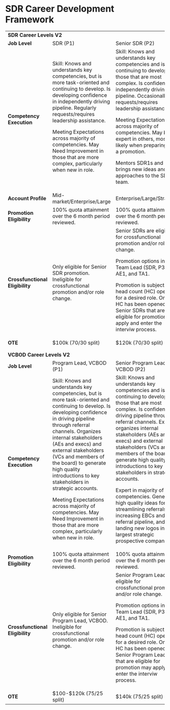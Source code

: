 # SDR Career Development Framework

<table>
  <tr>
   <td colspan="4" ><strong>SDR Career Levels V2</strong>
   </td>
  </tr>
  <tr>
   <td><strong>Job Level</strong>
   </td>
   <td>SDR (P1)
   </td>
   <td>Senior SDR (P2)
   </td>
   <td>Team Lead (P3)
   </td>
  </tr>
  <tr>
   <td><strong>Competency Execution</strong>
   </td>
   <td>Skill: Knows and understands key competencies, but is more task-oriented and continuing to develop. Is developing confidence in independently driving pipeline. Regularly requests/requires leadership assistance.
<p>
Meeting Expectations across majority of competencies. May Need Improvement in those that are more complex, particularly when new in role.
   </td>
   <td>Skill: Knows and understands key competencies and is continuing to develop in those that are most complex. Is confident in independently driving pipeline. Occasionally requests/requires leadership assistance.
<p>
Meeting Expectations across majority of competencies. May be an expert in others, most likely when preparing for a promotion.
<p>
Mentors SDR1s and brings new ideas and approaches to the SDR team.
   </td>
   <td>Skill: Mastery of key competencies. Capable of independently driving pipeline while also coaching less senior SDRs to independently drive pipeline. Occasionally requests/requires leadership assistance to develop coaching and people management skills.
<p>
Expert across majority of competencies.
<p>
Mentors and/or directly manages SDR1-2s and brings new ideas and approaches to the SDR team.
   </td>
  </tr>
  <tr>
   <td><strong>Account Profile</strong>
   </td>
   <td>Mid-market/Enterprise/Large
   </td>
   <td>Enterprise/Large/Strategic
   </td>
   <td>Mid-market/Enterprise/Large/Strategic
   </td>
  </tr>
  <tr>
   <td><strong>Promotion Eligibility</strong>
   </td>
   <td>100% quota attainment over the 6 month period reviewed.
   </td>
   <td>100% quota attainment over the 6 month period reviewed.
   </td>
   <td>100% quota attainment over the 6 month period reviewed.
   </td>
  </tr>
  <tr>
   <td><strong>Crossfunctional Eligibility</strong>
   </td>
   <td>Only eligible for Senior SDR promotion. Ineligible for crossfunctional promotion and/or role change.
   </td>
   <td>Senior SDRs are eligible for crossfunctional promotion and/or role change.
<p>
Promotion options include Team Lead (SDR, P3), AE1, and TA1.
<p>
Promotion is subject to head count (HC) opening for a desired role. Once HC has been opened, Senior SDRs that are eligible for promotion may apply and enter the interviw process.
   </td>
   <td>Team Leads are eligible for crossfunctional promotion and/or role change.
<p>
Promotion options include 1st line SDR management, AE1, and TA1.
<p>
Promotion is subject to head count (HC) opening for a desired role. Once HC has been opened, Team Leads that are eligible for promotion may apply and enter the interviw process.
   </td>
  </tr>
  <tr>
   <td><strong>OTE</strong>
   </td>
   <td>$100k (70/30 split)
   </td>
   <td>$120k (70/30 split)
   </td>
   <td>$140k (70/30 split)
   </td>
  </tr>
  <tr>
   <td>
   </td>
   <td>
   </td>
   <td>
   </td>
   <td>
   </td>
  </tr>
  <tr>
   <td>
   </td>
   <td>
   </td>
   <td>
   </td>
   <td>
   </td>
  </tr>
  <tr>
   <td colspan="4" ><strong>VCBOD Career Levels V2</strong>
   </td>
  </tr>
  <tr>
   <td><strong>Job Level</strong>
   </td>
   <td>Program Lead, VCBOD (P1)
   </td>
   <td>Senior Program Lead, VCBOD (P2)
   </td>
   <td>
   </td>
  </tr>
  <tr>
   <td><strong>Competency Execution</strong>
   </td>
   <td>Skill: Knows and understands key competencies, but is more task-oriented and continuing to develop. Is developing confidence in driving pipeline through referral channels. Organizes internal stakeholders (AEs and execs) and external stakeholders (VCs and members of the board) to generate high quality introductions to key stakeholders in strategic accounts.
<p>
Meeting Expectations across majority of competencies. May Need Improvement in those that are more complex, particularly when new in role.
   </td>
   <td>Skill: Knows and understands key competencies and is continuing to develop in those that are most complex. Is confident in driving pipeline through referral channels. Expertly organizes internal stakeholders (AEs and execs) and external stakeholders (VCs and members of the board) to generate high quality introductions to key stakeholders in strategic accounts.
<p>
Expert in majority of competencies. Generates high quality ideas for streamlining referrals, increasing EBCs and referral pipeline, and landing new logos in our largest strategic prospective companies.
   </td>
   <td>
   </td>
  </tr>
  <tr>
   <td><strong>Promotion Eligibility</strong>
   </td>
   <td>100% quota attainment over the 6 month period reviewed.
   </td>
   <td>100% quota attainment over the 6 month period reviewed.
   </td>
   <td>
   </td>
  </tr>
  <tr>
   <td><strong>Crossfunctional Eligibility</strong>
   </td>
   <td>Only eligible for Senior Program Lead, VCBOD. Ineligible for crossfunctional promotion and/or role change.
   </td>
   <td>Senior Program Leads are eligible for crossfunctional promotion and/or role change.
<p>
Promotion options include Team Lead (SDR, P3), AE1, and TA1.
<p>
Promotion is subject to head count (HC) opening for a desired role. Once HC has been opened, Senior Program Leads that are eligible for promotion may apply and enter the interviw process.
   </td>
   <td>
   </td>
  </tr>
  <tr>
   <td><strong>OTE</strong>
   </td>
   <td>$100-$120k (75/25 split)
   </td>
   <td>$140k (75/25 split)
   </td>
   <td>
   </td>
  </tr>
</table>

